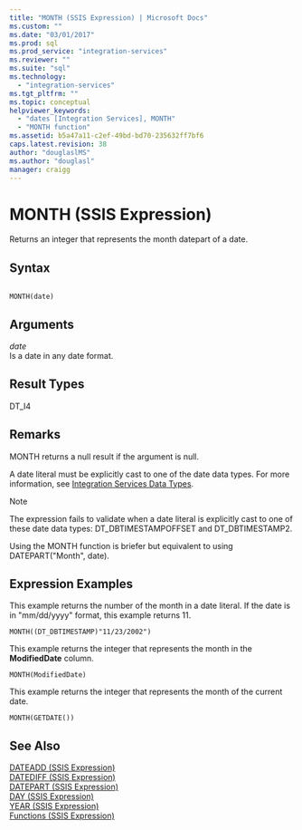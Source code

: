 ```yaml
---
title: "MONTH (SSIS Expression) | Microsoft Docs"
ms.custom: ""
ms.date: "03/01/2017"
ms.prod: sql
ms.prod_service: "integration-services"
ms.reviewer: ""
ms.suite: "sql"
ms.technology: 
  - "integration-services"
ms.tgt_pltfrm: ""
ms.topic: conceptual
helpviewer_keywords: 
  - "dates [Integration Services], MONTH"
  - "MONTH function"
ms.assetid: b5a47a11-c2ef-49bd-bd70-235632ff7bf6
caps.latest.revision: 38
author: "douglaslMS"
ms.author: "douglasl"
manager: craigg
---
```

# MONTH (SSIS Expression)
  Returns an integer that represents the month datepart of a date.  
  
## Syntax  
  
```  
  
MONTH(date)  
```  
  
## Arguments  
 *date*  
 Is a date in any date format.  
  
## Result Types  
 DT_I4  
  
## Remarks  
 MONTH returns a null result if the argument is null.  
  
 A date literal must be explicitly cast to one of the date data types. For more information, see [Integration Services Data Types](../../integration-services/data-flow/integration-services-data-types.md).  
  
> [!NOTE]  
>  The expression fails to validate when a date literal is explicitly cast to one of these date data types: DT_DBTIMESTAMPOFFSET and DT_DBTIMESTAMP2.  
  
 Using the MONTH function is briefer but equivalent to using DATEPART("Month", date).  
  
## Expression Examples  
 This example returns the number of the month in a date literal. If the date is in "mm/dd/yyyy" format, this example returns 11.  
  
```  
MONTH((DT_DBTIMESTAMP)"11/23/2002")  
```  
  
 This example returns the integer that represents the month in the **ModifiedDate** column.  
  
```  
MONTH(ModifiedDate)  
```  
  
 This example returns the integer that represents the month of the current date.  
  
```  
MONTH(GETDATE())  
```  
  
## See Also  
 [DATEADD &#40;SSIS Expression&#41;](../../integration-services/expressions/dateadd-ssis-expression.md)   
 [DATEDIFF &#40;SSIS Expression&#41;](../../integration-services/expressions/datediff-ssis-expression.md)   
 [DATEPART &#40;SSIS Expression&#41;](../../integration-services/expressions/datepart-ssis-expression.md)   
 [DAY &#40;SSIS Expression&#41;](../../integration-services/expressions/day-ssis-expression.md)   
 [YEAR &#40;SSIS Expression&#41;](../../integration-services/expressions/year-ssis-expression.md)   
 [Functions &#40;SSIS Expression&#41;](../../integration-services/expressions/functions-ssis-expression.md)  
  
  
